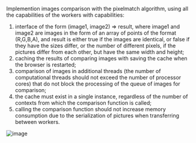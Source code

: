 
Implemention images comparison with the pixelmatch algorithm, using all the capabilities of the workers with capabilities:

1. interface of the form (image1, image2) => result, where image1 and image2 are images in the form of an array of points of the format (R,G,B,A), and result is either true if the images are identical, or false if they have the sizes differ, or the number of different pixels, if the pictures differ from each other, but have the same width and height;
2. caching the results of comparing images with saving the cache when the browser is restarted;
3. comparison of images in additional threads (the number of computational threads should not exceed the number of processor cores) that do not block the processing of the queue of images for comparison;
3. the cache must exist in a single instance, regardless of the number of contexts from which the comparison function is called;
4. calling the comparison function should not increase memory consumption due to the serialization of pictures when transferring between workers. 

![image](https://user-images.githubusercontent.com/8277597/160229888-86c90362-e0a1-4064-a80e-c28189bb12f6.png)
